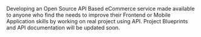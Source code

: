 Developing an Open Source API Based eCommerce service made available to anyone who find the needs to improve their Frontend or Mobile Application skills by working on real project using API. Project Blueprints and API documentation will be updated soon.
